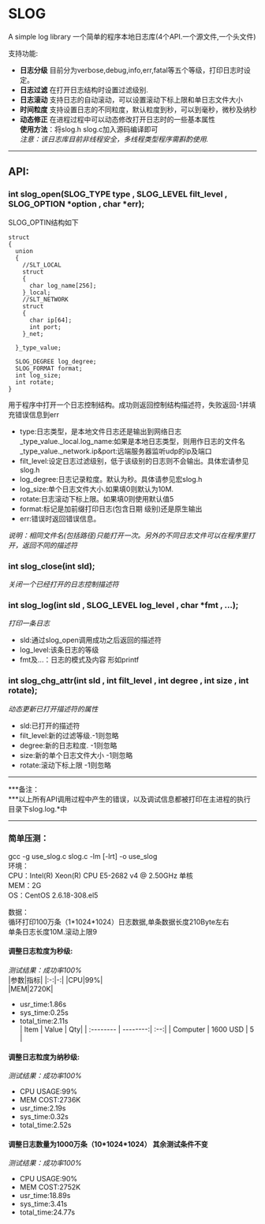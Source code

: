 # SLOG
A simple log library
一个简单的程序本地日志库(4个API.一个源文件,一个头文件)

支持功能:
* **日志分级** 目前分为verbose,debug,info,err,fatal等五个等级，打印日志时设定。  
* **日志过滤** 在打开日志结构时设置过滤级别.  
* **日志滚动** 支持日志的自动滚动，可以设置滚动下标上限和单日志文件大小  
* **时间粒度** 支持设置日志的不同粒度，默认粒度到秒，可以到毫秒，微秒及纳秒  
* **动态修正** 在进程过程中可以动态修改打开日志时的一些基本属性  
**使用方法**：将slog.h slog.c加入源码编译即可  
_注意：该日志库目前非线程安全，多线程类型程序需斟酌使用._

---
## API:
### int slog_open(SLOG_TYPE type , SLOG_LEVEL filt_level , SLOG_OPTION *option , char *err);
SLOG_OPTIN结构如下  
```
struct
{
  union
  {
    //SLT_LOCAL
    struct
    {
      char log_name[256]; 
    }_local;
    //SLT_NETWORK
    struct
    {
      char ip[64];
      int port;
    }_net;
    
  }_type_value;

  SLOG_DEGREE log_degree;
  SLOG_FORMAT format;
  int log_size;
  int rotate;  
}
```
用于程序中打开一个日志控制结构。成功则返回控制结构描述符，失败返回-1并填充错误信息到err  
* type:日志类型，是本地文件日志还是输出到网络日志   
 _type_value._local.log_name:如果是本地日志类型，则用作日志的文件名  
 _type_value._network.ip&port:远端服务器监听udp的ip及端口  
* filt_level:设定日志过滤级别，低于该级别的日志则不会输出。具体宏请参见slog.h  
* log_degree:日志记录粒度。默认为秒。具体请参见宏slog.h  
* log_size:单个日志文件大小.如果填0则默认为10M.  
* rotate:日志滚动下标上限。如果填0则使用默认值5  
* format:标记是加前缀打印日志(包含日期 级别)还是原生输出  
* err:错误时返回错误信息。  

_说明：相同文件名(包括路径)只能打开一次。另外的不同日志文件可以在程序里打开，返回不同的描述符_


### int slog_close(int sld);
_关闭一个已经打开的日志控制描述符_ 

### int slog_log(int sld , SLOG_LEVEL log_level , char *fmt , ...);  
_打印一条日志_  
* sld:通过slog_open调用成功之后返回的描述符  
* log_level:该条日志的等级  
* fmt及...：日志的模式及内容 形如printf  

### int slog_chg_attr(int sld , int filt_level , int degree , int size , int rotate);  
_动态更新已打开描述符的属性_  
* sld:已打开的描述符  
* filt_level:新的过滤等级.-1则忽略  
* degree:新的日志粒度. -1则忽略  
* size:新的单个日志文件大小 -1则忽略  
* rotate:滚动下标上限 -1则忽略  

---
***备注：  
***以上所有API调用过程中产生的错误，以及调试信息都被打印在主进程的执行目录下slog.log.*中  

---
### 简单压测：  
gcc -g use_slog.c slog.c -lm [-lrt] -o use_slog  
环境：  
CPU：Intel(R) Xeon(R) CPU E5-2682 v4 @ 2.50GHz 单核  
MEM：2G  
OS：CentOS 2.6.18-308.el5  

数据：  
循环打印100万条（1\*1024\*1024）日志数据,单条数据长度210Byte左右  
单条日志长度10M.滚动上限9  

#### 调整日志粒度为秒级:
_测试结果：成功率100%_  
|参数|指标|
|:-:|-:|
|CPU|99%|  
|MEM|2720K|    
* usr_time:1.86s  
* sys_time:0.25s  
* total_time:2.11s  
| Item      |    Value | Qty|
| :-------- | --------:| :--:|
| Computer  | 1600 USD |  5   |

#### 调整日志粒度为纳秒级:
_测试结果：成功率100%_  
* CPU USAGE:99%
* MEM COST:2736K
* usr_time:2.19s
* sys_time:0.32s
* total_time:2.52s

#### 调整日志数量为1000万条（10\*1024\*1024） 其余测试条件不变
_测试结果：成功率100%_  
* CPU USAGE:90%
* MEM COST:2752K
* usr_time:18.89s
* sys_time:3.41s
* total_time:24.77s

